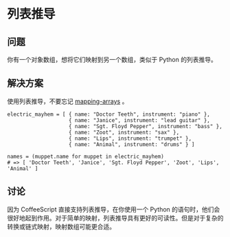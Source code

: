 # 列表推导
## 问题
你有一个对象数组，想将它们映射到另一个数组，类似于 Python 的列表推导。
## 解决方案
使用列表推导，不要忘记 [mapping-arrays]( http://coffeescript-cookbook.github.io/chapters/arrays/mapping-arrays) 。
```
electric_mayhem = [ { name: "Doctor Teeth", instrument: "piano" },
                    { name: "Janice", instrument: "lead guitar" },
                    { name: "Sgt. Floyd Pepper", instrument: "bass" },
                    { name: "Zoot", instrument: "sax" },
                    { name: "Lips", instrument: "trumpet" },
                    { name: "Animal", instrument: "drums" } ]

names = (muppet.name for muppet in electric_mayhem)
# => [ 'Doctor Teeth', 'Janice', 'Sgt. Floyd Pepper', 'Zoot', 'Lips', 'Animal' ]
```
## 讨论
因为 CoffeeScript 直接支持列表推导，在你使用一个 Python 的语句时，他们会很好地起到作用。对于简单的映射，列表推导具有更好的可读性。但是对于复杂的转换或链式映射，映射数组可能更合适。

